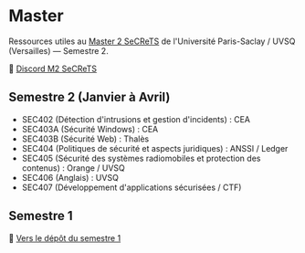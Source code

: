 # Master

Ressources utiles au [Master 2 SeCReTS](https://www.universite-paris-saclay.fr/formation/master/informatique/m2-securite-des-contenus-des-reseaux-des-telecommunications-et-des-systemes) de l'Université Paris-Saclay / UVSQ (Versailles) — Semestre 2.

🔗 [Discord M2 SeCReTS](https://discord.gg/wA6jn6vRPf)

##  Semestre 2 (Janvier à Avril)

- SEC402 (Détection d'intrusions et gestion d'incidents) : CEA
- SEC403A (Sécurité Windows) : CEA
- SEC403B (Sécurité Web) : Thalès
- SEC404 (Politiques de sécurité et aspects juridiques) : ANSSI / Ledger
- SEC405 (Sécurité des systèmes radiomobiles et protection des contenus) : Orange / UVSQ
- SEC406 (Anglais) : UVSQ
- SEC407 (Développement d'applications sécurisées / CTF) 

## Semestre 1

🔗 [Vers le dépôt du semestre 1](https://github.com/uvsq-versailles/Master2_SeCReTS_Semestre1)

